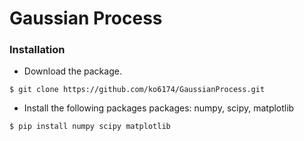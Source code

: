 # Gaussian Process

### Installation

- Download the package.

```
$ git clone https://github.com/ko6174/GaussianProcess.git
```

- Install the following packages packages: numpy, scipy, matplotlib

```
$ pip install numpy scipy matplotlib
```


